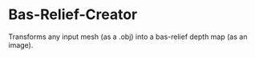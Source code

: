 Bas-Relief-Creator
==================

Transforms any input mesh (as a .obj) into a bas-relief depth map (as an image).
